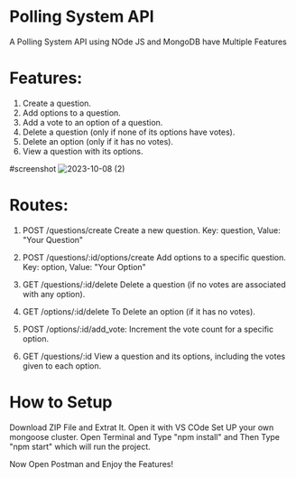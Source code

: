 # Polling System API

A Polling System API using NOde JS and MongoDB have Multiple Features

# Features:

1. Create a question.
2. Add options to a question.
3. Add a vote to an option of a question.
4. Delete a question (only if none of its options have votes).
5. Delete an option (only if it has no votes).
6. View a question with its options.

#screenshot
![2023-10-08 (2)](https://github.com/SoftwareEngineerhi/pollingAPI/assets/138565991/f30b973b-808a-4f58-8bac-068ef3c9b46d)

# Routes:

1. POST /questions/create  Create a new question.
Key: question,
Value: "Your Question"

2. POST /questions/:id/options/create  Add options to a specific question.
Key: option,
Value: "Your Option"

3. GET /questions/:id/delete    Delete a question (if no votes are associated with any option).

4. GET /options/:id/delete   To Delete an option (if it has no votes).

5. POST /options/:id/add_vote: Increment the vote count for a specific option.

6. GET /questions/:id   View a question and its options, including the votes given to each option.

# How to Setup
Download ZIP File and Extrat It.
Open it with VS COde
Set UP your own mongoose cluster.
Open Terminal and Type "npm install"
and Then Type "npm start" which will run the project.

Now Open Postman and Enjoy the Features!
